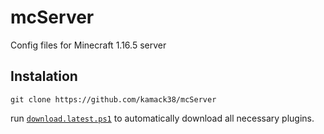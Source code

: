 # mcServer

Config files for Minecraft 1.16.5 server

## Instalation

```git
git clone https://github.com/kamack38/mcServer
```

run [`download.latest.ps1`](./src/download.latest.ps1) to automatically download all necessary plugins.
